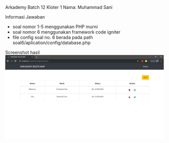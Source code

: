 Arkademy Batch 12 Kloter 1
Nama: Muhammad Sani

Informasi Jawaban 
- soal nomor 1-5 menggunakan PHP murni
- soal nomor 6 menggunakan framework code igniter
- file config soal no. 6 berada pada path soal6/aplication/config/database.php

Screenshot hasil 
![Image of Yaktocat](https://raw.githubusercontent.com/muhcsan/project/master/screenshot/read.JPG)
